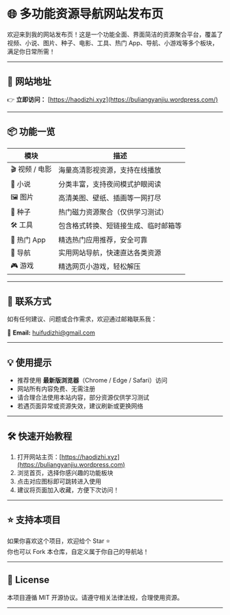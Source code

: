 # 🌐 多功能资源导航网站发布页

欢迎来到我的网站发布页！这是一个功能全面、界面简洁的资源聚合平台，覆盖了视频、小说、图片、种子、电影、工具、热门 App、导航、小游戏等多个板块，满足你日常所需！

---

## 🔗 网站地址

👉 **立即访问：** [https://haodizhi.xyz](https://buliangyanjiu.wordpress.com/)

---

## 📦 功能一览

| 模块         | 描述 |
|--------------|------|
| 🎬 视频 / 电影 | 海量高清影视资源，支持在线播放 |
| 📖 小说       | 分类丰富，支持夜间模式护眼阅读 |
| 🖼️ 图片       | 高清美图、壁纸、插画等一网打尽 |
| 🌱 种子       | 热门磁力资源聚合（仅供学习测试） |
| 🛠️ 工具       | 包含格式转换、短链接生成、临时邮箱等 |
| 📱 热门 App   | 精选热门应用推荐，安全可靠 |
| 🧭 导航       | 实用网站导航，快速直达各类资源 |
| 🎮 游戏       | 精选网页小游戏，轻松解压 |

---

## 📧 联系方式

如有任何建议、问题或合作需求，欢迎通过邮箱联系我：

📮 **Email:** [huifudizhi@gmail.com](mailto:huifudizhi@gmail.com)

---

## 💡 使用提示

- 推荐使用 **最新版浏览器**（Chrome / Edge / Safari）访问
- 网站所有内容免费、无需注册
- 请合理合法使用本站内容，部分资源仅供学习测试
- 若遇页面异常或资源失效，建议刷新或更换网络

---

## 🛠️ 快速开始教程

1. 打开网站主页：[https://haodizhi.xyz](https://buliangyanjiu.wordpress.com)  
2. 浏览首页，选择你感兴趣的功能板块  
3. 点击对应图标即可跳转进入使用  
4. 建议将页面加入收藏，方便下次访问！

---

## ⭐ 支持本项目

如果你喜欢这个项目，欢迎给个 Star ⭐  
你也可以 Fork 本仓库，自定义属于你自己的导航站！

---

## 📝 License

本项目遵循 MIT 开源协议。请遵守相关法律法规，合理使用资源。

---

